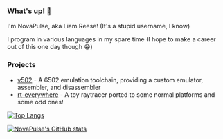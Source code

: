 ### What's up! 👋
I'm NovaPulse, aka Liam Reese! (It's a stupid username, I know)

I program in various languages in my spare time (I hope to make a career out of this one day though 😁)

### Projects
* [v502](https://github.com/NovaPulse/v502) - A 6502 emulation toolchain, providing a custom emulator, assembler, and disassembler
* [rt-everywhere](https://github.com/NovaPulse/rt-everywhere) - A toy raytracer ported to some normal platforms and some odd ones!

[![Top Langs](https://github-readme-stats.vercel.app/api/top-langs/?username=novapulse&layout=donut-vertical&bg_color=0,6D78ED,B346A9&title_color=fff&text_color=fff&border_color=000)](https://github.com/anuraghazra/github-readme-stats)

[![NovaPulse's GitHub stats](https://github-readme-stats.vercel.app/api?username=novapulse&bg_color=0,6D78ED,B346A9&title_color=fff&text_color=fff&border_color=000)](https://github.com/anuraghazra/github-readme-stats)
